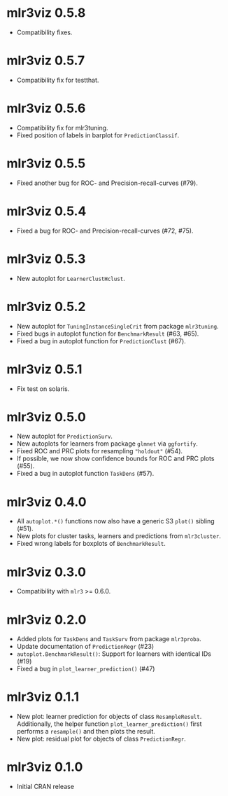 # mlr3viz 0.5.8

- Compatibility fixes.

# mlr3viz 0.5.7

- Compatibility fix for testthat.

# mlr3viz 0.5.6

- Compatibility fix for mlr3tuning.
- Fixed position of labels in barplot for `PredictionClassif`.


# mlr3viz 0.5.5

- Fixed another bug for ROC- and Precision-recall-curves (#79).

# mlr3viz 0.5.4

- Fixed a bug for ROC- and Precision-recall-curves (#72, #75).

# mlr3viz 0.5.3

- New autoplot for `LearnerClustHclust`.

# mlr3viz 0.5.2

- New autoplot for `TuningInstanceSingleCrit` from package `mlr3tuning`.
- Fixed bugs in autoplot function for `BenchmarkResult` (#63, #65).
- Fixed a bug in autoplot function for `PredictionClust` (#67).

# mlr3viz 0.5.1

- Fix test on solaris.


# mlr3viz 0.5.0

- New autoplot for `PredictionSurv`.
- New autoplots for learners from package `glmnet` via `ggfortify`.
- Fixed ROC and PRC plots for resampling `"holdout"` (#54).
- If possible, we now show confidence bounds for ROC and PRC plots (#55).
- Fixed a bug in autoplot function `TaskDens` (#57).


# mlr3viz 0.4.0

- All `autoplot.*()` functions now also have a generic S3 `plot()` sibling (#51).
- New plots for cluster tasks, learners and predictions from `mlr3cluster`.
- Fixed wrong labels for boxplots of `BenchmarkResult`.


# mlr3viz 0.3.0

- Compatibility with `mlr3` >= 0.6.0.


# mlr3viz 0.2.0

- Added plots for `TaskDens` and `TaskSurv` from package `mlr3proba`.
- Update documentation of `PredictionRegr` (#23)
- `autoplot.BenchmarkResult()`: Support for learners with identical IDs (#19)
- Fixed a bug in `plot_learner_prediction()` (#47)


# mlr3viz 0.1.1

- New plot: learner prediction for objects of class `ResampleResult`.
  Additionally, the helper function `plot_learner_prediction()` first performs a
  `resample()` and then plots the result.
- New plot: residual plot for objects of class `PredictionRegr`.


# mlr3viz 0.1.0

- Initial CRAN release
